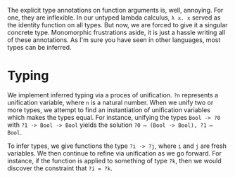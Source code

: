 The explicit type annotations on function arguments is, well, annoying. For one, they are inflexible. In our untyped lambda calculus, `λ x. x` served as the identity function on all types. But now, we are forced to give it a singular concrete type. Monomorphic frustrations aside, it is just a hassle writing all of these annotations. As I'm sure you have seen in other languages, most types can be inferred.

# Typing

We implement inferred typing via a proces of unification. `?n` represents a unification variable, where `n` is a natural number.
When we unify two or more types, we attempt to find an instantiation of unification variables which makes the types equal. For instance, unifying the types `Bool -> ?0` with `?1 -> Bool -> Bool` yields the solution `?0 ↦ (Bool -> Bool), ?1 ↦ Bool`.

To infer types, we give functions the type `?i -> ?j`, where `i` and `j` are fresh variables. We then continue to refine via unification as we go forward. For instance, if the function is applied to something of type `?k`, then we would discover the constraint that `?i = ?k`.